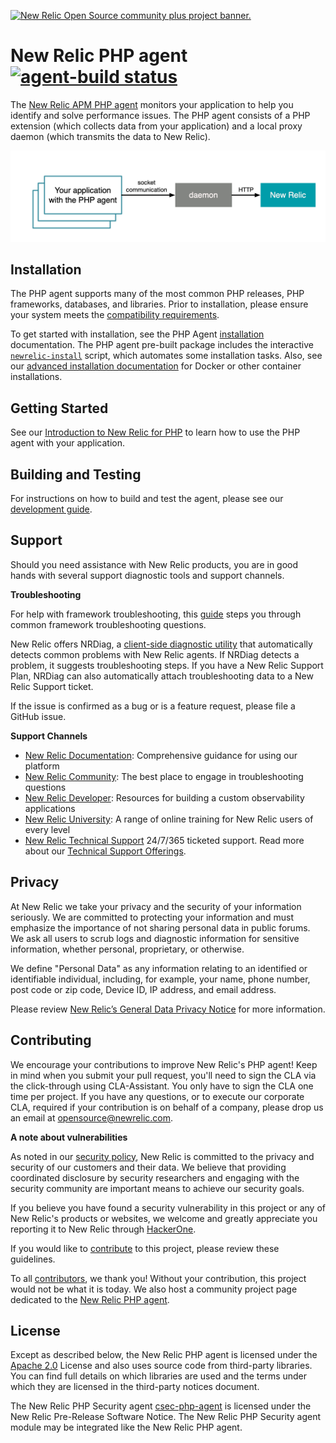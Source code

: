 <a href="https://opensource.newrelic.com/oss-category/#community-plus"><picture><source media="(prefers-color-scheme: dark)" srcset="https://github.com/newrelic/opensource-website/raw/main/src/images/categories/dark/Community_Plus.png"><source media="(prefers-color-scheme: light)" srcset="https://github.com/newrelic/opensource-website/raw/main/src/images/categories/Community_Plus.png"><img alt="New Relic Open Source community plus project banner." src="https://github.com/newrelic/opensource-website/raw/main/src/images/categories/Community_Plus.png"></picture></a>

# New Relic PHP agent [![agent-build status](https://github.com/newrelic/newrelic-php-agent/workflows/agent-build/badge.svg)](https://github.com/newrelic/newrelic-php-agent/actions)

The [New Relic APM PHP agent](https://docs.newrelic.com/docs/agents/php-agent/getting-started/introduction-new-relic-php) monitors your application to help you identify and solve performance issues. The PHP agent consists of a PHP extension (which collects data from your application) and a local proxy daemon (which transmits the data to New Relic).

![PHP Agent Architecture](docs/img/PHP_Agent_Architecture.png)

## Installation

The PHP agent supports many of the most common PHP releases, PHP frameworks, databases, and libraries. Prior to installation, please ensure your system meets the [compatibility requirements](https://docs.newrelic.com/docs/agents/php-agent/getting-started/php-agent-compatibility-requirements).

To get started with installation, see the PHP Agent [installation](https://docs.newrelic.com/docs/agents/php-agent/installation/php-agent-installation-overview) documentation. The PHP agent pre-built package includes the interactive [`newrelic-install`](https://docs.newrelic.com/docs/agents/php-agent/advanced-installation/using-newrelic-install-script) script, which automates some installation tasks. Also, see our [advanced installation documentation](https://docs.newrelic.com/docs/agents/php-agent/advanced-installation/docker-other-container-environments-install-php-agent) for Docker or other container installations.

## Getting Started

See our [Introduction to New Relic for PHP](https://docs.newrelic.com/docs/agents/php-agent/getting-started/introduction-new-relic-php) to learn how to use the PHP agent with your application.

## Building and Testing

For instructions on how to build and test the agent, please see our [development guide](/docs/development.md).

## Support

Should you need assistance with New Relic products, you are in good hands with several support diagnostic tools and support channels.

**Troubleshooting**

For help with framework troubleshooting, this [guide](https://discuss.newrelic.com/t/php-troubleshooting-framework-install/108683) steps you through common framework troubleshooting questions.

New Relic offers NRDiag, a [client-side diagnostic utility](https://docs.newrelic.com/docs/using-new-relic/cross-product-functions/troubleshooting/new-relic-diagnostics) that automatically detects common problems with New Relic agents. If NRDiag detects a problem, it suggests troubleshooting steps. If you have a New Relic Support Plan, NRDiag can also automatically attach troubleshooting data to a New Relic Support ticket.

If the issue is confirmed as a bug or is a feature request, please file a GitHub issue.

**Support Channels**

* [New Relic Documentation](https://docs.newrelic.com/docs/agents/php-agent/getting-started/introduction-new-relic-php): Comprehensive guidance for using our platform
* [New Relic Community](https://forum.newrelic.com/): The best place to engage in troubleshooting questions
* [New Relic Developer](https://developer.newrelic.com/): Resources for building a custom observability applications
* [New Relic University](https://learn.newrelic.com/): A range of online training for New Relic users of every level
* [New Relic Technical Support](https://support.newrelic.com/) 24/7/365 ticketed support. Read more about our [Technical Support Offerings](https://docs.newrelic.com/docs/licenses/license-information/general-usage-licenses/global-technical-support-offerings).

## Privacy

At New Relic we take your privacy and the security of your information seriously. We are committed to protecting your information and must emphasize the importance of not sharing personal data in public forums. We ask all users to scrub logs and diagnostic information for sensitive information, whether personal, proprietary, or otherwise.

We define "Personal Data" as any information relating to an identified or identifiable individual, including, for example, your name, phone number, post code or zip code, Device ID, IP address, and email address.

Please review [New Relic’s General Data Privacy Notice](https://newrelic.com/termsandconditions/privacy) for more information.

## Contributing
We encourage your contributions to improve New Relic's PHP agent! Keep in mind when you submit your pull request, you'll need to sign the CLA via the click-through using CLA-Assistant. You only have to sign the CLA one time per project.
If you have any questions, or to execute our corporate CLA, required if your contribution is on behalf of a company,  please drop us an email at opensource@newrelic.com.

**A note about vulnerabilities**

As noted in our [security policy](https://github.com/newrelic/newrelic-php-agent/security/policy), New Relic is committed to the privacy and security of our customers and their data. We believe that providing coordinated disclosure by security researchers and engaging with the security community are important means to achieve our security goals.

If you believe you have found a security vulnerability in this project or any of New Relic's products or websites, we welcome and greatly appreciate you reporting it to New Relic through [HackerOne](https://hackerone.com/newrelic).

If you would like to [contribute](https://github.com/newrelic/newrelic-php-agent/blob/main/CONTRIBUTING.md) to this project, please review these guidelines.

To all [contributors](https://github.com/newrelic/newrelic-php-agent/graphs/contributors), we thank you! Without your contribution, this project would not be what it is today. We also host a community project page dedicated to the [New Relic PHP agent](https://opensource.newrelic.com/projects/newrelic/newrelic-php-agent).

## License
Except as described below, the New Relic PHP agent is licensed under the [Apache 2.0](https://apache.org/licenses/LICENSE-2.0.txt) License and also uses source code from third-party libraries. You can find full details on which libraries are used and the terms under which they are licensed in the third-party notices document.

The New Relic PHP Security agent [csec-php-agent](https://github.com/newrelic/csec-php-agent) is licensed under the New Relic Pre-Release Software Notice. The New Relic PHP Security agent module may be integrated like the New Relic PHP agent.
